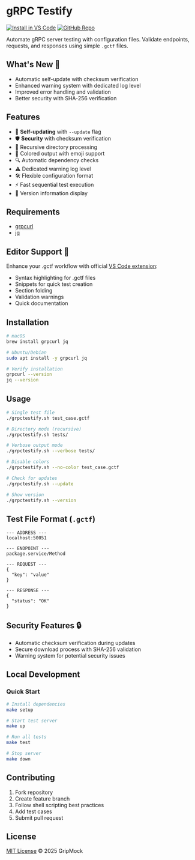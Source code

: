 # gRPC Testify

[![Install in VS Code](https://img.shields.io/badge/VS_Code-Marketplace-blue?logo=visualstudiocode)](https://marketplace.visualstudio.com/items?itemName=gripmock.grpctestify)
[![GitHub Repo](https://img.shields.io/badge/GitHub-Repo-green?logo=github)](https://github.com/gripmock/grpctestify-vscode)

Automate gRPC server testing with configuration files. Validate endpoints, requests, and responses using simple `.gctf` files.

## What's New 🎉
- Automatic self-update with checksum verification
- Enhanced warning system with dedicated log level
- Improved error handling and validation
- Better security with SHA-256 verification

## Features
- 🔄 **Self-updating** with `--update` flag
- 🛡 **Security** with checksum verification
- 📂 Recursive directory processing
- 🎨 Colored output with emoji support
- 🔍 Automatic dependency checks
- ⚠️ Dedicated warning log level
- 🛠 Flexible configuration format
- ⚡ Fast sequential test execution
- 📄 Version information display

## Requirements
- [grpcurl](https://github.com/fullstorydev/grpcurl)
- [jq](https://stedolan.github.io/jq/)

## Editor Support 🚀
Enhance your .gctf workflow with official [VS Code extension](https://marketplace.visualstudio.com/items?itemName=gripmock.grpctestify):
- Syntax highlighting for .gctf files
- Snippets for quick test creation
- Section folding
- Validation warnings
- Quick documentation

## Installation
```bash
# macOS
brew install grpcurl jq

# Ubuntu/Debian
sudo apt install -y grpcurl jq

# Verify installation
grpcurl --version
jq --version
```

## Usage
```bash
# Single test file
./grpctestify.sh test_case.gctf

# Directory mode (recursive)
./grpctestify.sh tests/

# Verbose output mode
./grpctestify.sh --verbose tests/

# Disable colors
./grpctestify.sh --no-color test_case.gctf

# Check for updates
./grpctestify.sh --update

# Show version
./grpctestify.sh --version
```

## Test File Format (`.gctf`)
```text
--- ADDRESS ---
localhost:50051

--- ENDPOINT ---
package.service/Method

--- REQUEST ---
{
  "key": "value"
}

--- RESPONSE ---
{
  "status": "OK"
}
```

## Security Features 🔒
- Automatic checksum verification during updates
- Secure download process with SHA-256 validation
- Warning system for potential security issues

## Local Development
### Quick Start
```bash
# Install dependencies
make setup

# Start test server
make up

# Run all tests
make test

# Stop server
make down
```

## Contributing
1. Fork repository
2. Create feature branch
3. Follow shell scripting best practices
4. Add test cases
5. Submit pull request

## License
[MIT License](LICENSE) © 2025 GripMock
